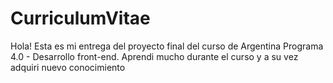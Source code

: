 # CurriculumVitae
Hola! Esta es mi entrega del proyecto final del curso de Argentina Programa 4.0 - Desarrollo front-end. Aprendi mucho durante el curso y a su vez adquiri nuevo conocimiento
